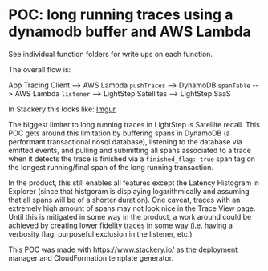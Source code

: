 # POC: long running traces using a dynamodb buffer and AWS Lambda

See individual function folders for write ups on each function.

The overall flow is:

App Tracing Client --> AWS Lambda `pushTraces` --> DynamoDB `spanTable` --> AWS Lambda `listener` --> LightStep Satellites --> LightStep SaaS

In Stackery this looks like: [Imgur](https://i.imgur.com/mN79KpC.png)

The biggest limiter to long running traces in LightStep is Satellite recall. This POC gets around this limitation by buffering spans in DynamoDB (a performant transactional nosql database), listening to the database via emitted events, and pulling and submitting all spans associated to a trace when it detects the trace is finished via a `finished_flag: true` span tag on the longest running/final span of the long running transaction.

In the product, this still enables all features except the Latency Histogram in Explorer (since that histgoram is displaying logarithmically and assuming that all spans will be of a shorter duration). One caveat, traces with an extremely high amount of spans may not look nice in the Trace View page. Until this is mitigated in some way in the product, a work around could be achieved by creating lower fidelity traces in some way (i.e. having a verbosity flag, purposeful exclusion in the listener, etc.)

This POC was made with https://www.stackery.io/ as the deployment manager and CloudFormation template generator.
